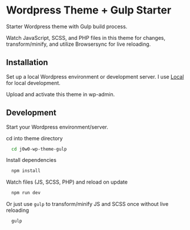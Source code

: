 # Wordpress Theme + Gulp Starter

Starter Wordpress theme with Gulp build process.

Watch JavaScript, SCSS, and PHP files in this theme for changes, transform/minify, and utilize Browsersync for live reloading.

## Installation

Set up a local Wordpress environment or development server. I use [Local](https://localwp.com/) for local development.

Upload and activate this theme in wp-admin.

## Development

Start your Wordpress environment/server.

cd into theme directory

```bash
  cd j0w0-wp-theme-gulp
```

Install dependencies

```bash
  npm install
```

Watch files (JS, SCSS, PHP) and reload on update

```bash
  npm run dev
```

Or just use `gulp` to transform/minify JS and SCSS once without live reloading

```bash
  gulp
```
